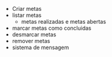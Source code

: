 - Criar metas
- listar metas
    - metas realizadas e metas abertas
- marcar metas como concluidas
- desmarcar metas
- remover metas
- sistema de mensagem
